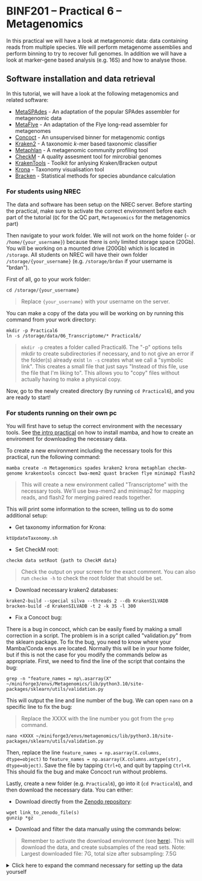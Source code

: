 # BINF201 – Practical 6 – Metagenomics

In this practical we will have a look at metagenomic data: data containing reads from multiple species.
We will perform metagenome assemblies and perform binning to try to recover full genomes.
In addition we will have a look at marker-gene based analysis (e.g. 16S) and how to analyse those.

## Software installation and data retrieval

In this tutorial, we will have a look at the following metagenomics and related software:

- [MetaSPAdes](https://github.com/ablab/spades) - An adaptation of the popular SPAdes assembler for metagenomic data
- [MetaFlye](https://github.com/mikolmogorov/Flye) - An adaptation of the Flye long-read assembler for metagenomes
- [Concoct](https://github.com/BinPro/CONCOCT) - An unsupervised binner for metagenomic contigs
- [Kraken2](https://github.com/DerrickWood/kraken2) - A taxonomic _k_-mer based taxonomic classifier
- [Metaphlan](https://huttenhower.sph.harvard.edu/metaphlan/) - A metagenomic community profiling tool
- [CheckM](https://github.com/Ecogenomics/CheckM) - A quality assesment tool for mircrobial genomes
- [KrakenTools](https://github.com/jenniferlu717/KrakenTools) - Toolkit for anlysing Kraken/Bracken output
- [Krona](https://github.com/marbl/Krona/releases) - Taxonomy visualisation tool
- [Bracken](https://github.com/jenniferlu717/Bracken) - Statistical methods for species abundance calculation

### For students using NREC

The data and software has been setup on the NREC server. 
Before starting the practical, make sure to activate the correct environment before each part of the tutorial 
(`QC` for the QC part, `Metagenomics` for the metagenomics part)

Then navigate to your work folder.
We will not work on the home folder (`~` or `/home/{your_username}`) because there is only limited storage space (20Gb).
You will be working on a mounted drive (200Gb) which is located in `/storage`.
All students on NREC will have their own folder `/storage/{your_username}` (e.g. `/storage/brdan` if your username is "brdan").

First of all, go to your work folder:

```
cd /storage/{your_username}
```
> Replace `{your_username}` with your username on the server.

You can make a copy of the data you will be working on by running this command from your work directory:

```
mkdir -p Practical6
ln -s /storage/data/06_Transcriptome/* Practical6/
```
> `mkdir -p` creates a folder called Practical6. The "-p" options tells mkdir to create subdirectories if necessary, and to not give an error if the folder(s) already exist
> `ln -s` creates what we call a "symbolic link". This creates a small file that just says "Instead of this file, use the file that I'm liking to". 
> This allows you to "copy" files without actually having to make a physical copy.

Now, go to the newly created directory (by running `cd Practical6`), and you are ready to start!

### For students running on their own pc

You will first have to setup the correct environment with the necessary tools. 
See [the intro practical](00_IntroSetup.md) on how to install mamba, and how to create an enviroment for downloading the necessary data.

To create a new environment including the necessary tools for this practical, run the following command:

```
mamba create -n Metagenomics spades kraken2 krona metaphlan checkm-genome krakentools concoct bwa-mem2 quast bracken flye minimap2 flash2
```
> This will create a new environment called "Transcriptome" with the necessary tools.
> We'll use bwa-mem2 and minimap2 for mapping reads, and flash2 for merging paired reads together.

This will print some information to the screen, telling us to do some additional setup:

- Get taxonomy information for Krona:

```
ktUpdateTaxonomy.sh
```

- Set CheckM root:

```
checkm data setRoot {path to CheckM data}
```
> Check the output on your screen for the exact comment.
> You can also run `checkm -h` to check the root folder that should be set.

- Download necessary kraken2 databases:

```
kraken2-build --special silva --threads 2 --db KrakenSILVADB
bracken-build -d KrakenSILVADB -t 2 -k 35 -l 300
```

- Fix a Concoct bug:

There is a bug in concoct, which can be easily fixed by making a small correction in a script.
The problem is in a script called "validation.py" from the sklearn package.
To fix the bug, you need to know where your Mamba/Conda envs are located.
Normally this will be in your home folder, but if this is not the case for you modify the commands below as appropriate.
First, we need to find the line of the script that contains the bug:

```
grep -n "feature_names = np\.asarray(X" ~/miniforge3/envs/Metagenomics/lib/python3.10/site-packages/sklearn/utils/validation.py
```

This will output the line and line number of the bug.
We can open `nano` on a specific line to fix the bug:
>Replace the XXXX with the line number you got from the `grep` command.

```
nano +XXXX ~/miniforge3/envs/metagenomics/lib/python3.10/site-packages/sklearn/utils/validation.py
```

Then, replace the line `feature_names = np.asarray(X.columns, dtype=object)`
to `feature_names = np.asarray(X.columns.astype(str), dtype=object)`.
Save the file by tapping `Ctrl+O`, and quit by tapping `Ctrl+X`.
This should fix the bug and make Concoct run without problems.

Lastly, create a new folder (e.g. `Practical6`), go into it (`cd Practical6`), and then download the necessary data.
You can either:

- Download directly from the [Zenodo repository]():

```
wget link_to_zenodo_file(s)
gunzip *gz
```

- Download and filter the data manually using the commands below:

> Remember to activate the download environment (see [here](00_IntroSetup.md)).
> This will download the data, and create subsamples of the read sets.
> Note: Largest downloaded file: 7G, total size after subsampling: 7.5G

<details>
<summary>Click here to expand the command necessary for setting up the data yourself</summary>
```
prefetch SRR27874410
fasterq-dump -p --outdir ./ --split-files SRR27874410/SRR27874410.sra
seqtk sample -s666 SRR27874410_1.fastq 2500000 > Plant_F.fastq
seqtk sample -s666 SRR27874410_2.fastq 2500000 > Plant_R.fastq
rm -r SRR27874410*

prefetch SRR23255609
fasterq-dump -p --outdir ./ --split-files SRR23255609/SRR23255609.sra
seqtk sample -s666 SRR23255609_1.fastq 2500000 > Stool_F.fastq
seqtk sample -s666 SRR23255609_2.fastq 2500000 > Stool_R.fastq
rm -r SRR23255609*

prefetch SRR25440994
fasterq-dump -p --outdir ./ --split-files SRR25440994/SRR25440994.sra
mv SRR25440994_1.fastq Soil_1F.fastq
mv SRR25440994_2.fastq Soil_1R.fastq
rm -r SRR25440994*

prefetch SRR25440995
fasterq-dump -p --outdir ./ --split-files SRR25440995/SRR25440995.sra
mv SRR25440995_1.fastq Soil_2F.fastq
mv SRR25440995_2.fastq Soil_2R.fastq
rm -r SRR25440995*

prefetch SRR25440996
fasterq-dump -p --outdir ./ --split-files SRR25440996/SRR25440996.sra
mv SRR25440996_1.fastq Soil_3F.fastq
mv SRR25440996_2.fastq Soil_3R.fastq
rm -r SRR25440996*

prefetch ERR12117715	
fasterq-dump -p --outdir ./ --split-files ERR12117715/ERR12117715.sra
seqtk sample -s666 ERR12117715.fastq 75000 > Sea_HiFi.fastq
rm -r ERR12117715*
```
</details>

## The Data

The data we will use in this tutorial are different kinds of metagenomes:

- A plant metagenome (short paired-end reads)
- A stool (faeces) metagenome (short paired-end reads)
- An ocean metagenome (long PacBio HiFi reads)
- Three soil metagenomes (16S amplicon sequencing, paired Illumina reads)

Most samples have been downsampled to speed up their analysis.
For an overview of the data used in this practical, please see the [information sheet on Zenodo]().

## Shotgun metagenomics

In this first part, we will have a look at the shotgun metagenomics data. 
This data is generated by sequencing all DNA from a sample. 
We have two short-read samples (Plant & Stool), and one long-read one (Sea).

### Quality control

As usual, we'll start by performing quality control of our sequences.
Since our read sets are a bit larger in size, FastQC would take a while to run on NREC.
We have thus provided the FastQC reports with the data on NREC.
Have a look at the QC reports.

<details>
<summary>Do we need any trimming?</summary>

_Some trimming could be good. Adapter levels are generally low, but in some read sets the quality drops off near the end._
</details>

<details>
<summary>Look at the %GC content plots. Why do we observe some of these weird patterns?</summary>

_Because we are dealing with metagenome samples: the samples contain DNA from multiple organsims, which often have different %QC, leading to the erratic %GC plots._
</details>

We will do some basic trimming using cutadapt to get rid of low-quality bases and adapters in the short reads:
> We will override our read files with the trimmed versions. 
> If for some reason you need the original reads again, rerun the link command at the beginning of the tutorial.

```
cutadapt -q 30,30 -m 30 -a AGATCGGAAGAGCACACGTCTGAACTCCAGTCA -A AGATCGGAAGAGCGTCGTGTAGGGAAAGAGTGT -o tempF.fq -p tempR.fq Plant_F.fastq Plant_R.fastq
mv tempF.fq Plant_F.fastq
mv tempR.fq Plant_R.fastq
cutadapt -q 30,30 -m 30 -a AGATCGGAAGAGCACACGTCTGAACTCCAGTCA -A AGATCGGAAGAGCGTCGTGTAGGGAAAGAGTGT -o tempF.fq -p tempR.fq Stool_F.fastq Stool_R.fastq
mv tempF.fq Stool_F.fastq
mv tempR.fq Stool_R.fastq
```

### Taxonomic profiling of reads

Now that we have QC’ed and filtered our reads we can try a first classification on read level.
We will first use [kraken2](https://ccb.jhu.edu/software/kraken2/) for this. 
Kraken extracts _k_-mers from our reads and compares them to a database to classify them. 
We will first concatenate the paired-end reads from each sample together:
> Here we will classify the trimmed reads. 
> It is however debated wether it is better to classify trimmed or raw reads. 
> Raw reads are more representative, but can lead to some errors due to low-quality bases.

```
cat Plant_F.fastq Plant_F.fastq > Plant_all.fastq
cat Stool_R.fastq Stool_R.fastq > Stool_all.fastq
```

Then we will run Kraken2, using a 16S database from [SILVA](https://www.arb-silva.de/):

```
kraken2 --db /storage/dbs/KrakenSILVADB/ --threads 2 --output Plant.kraken.out --report Plant.kraken.report Plant_all.fastq
kraken2 --db /storage/dbs/KrakenSILVADB/ --threads 2 --output Stool.kraken.out --report Stool.kraken.report Stool_all.fastq
kraken2 --db /storage/dbs/KrakenSILVADB/ --threads 2 --output Sea.kraken.out --report Sea.kraken.report Sea_HiFi.fastq
```

Take a look at the generated reports:

```
less *report
```
> This will open all 3 files ending in "report" using the `less` command. 
To switch between files, you can press `:n` for next file, or `:p` for previous file.

In the first column, we can see the proportion of reads that is classified as a certain taxonomy (the last column). 
However, this overview is quite long and complex and difficult to interpret as a human.
We will use krakentools and kronatools to make a visual overview of the taxonomic distribution in our samples:

```
kreport2krona.py -r Plant.kraken.report -o Plant.krona
ktImportText Plant.krona -o Plant.krona.html
kreport2krona.py -r Stool.kraken.report -o Stool.krona
ktImportText Stool.krona -o Stool.krona.html
kreport2krona.py -r Sea.kraken.report -o Sea.krona
ktImportText Sea.krona -o Sea.krona.html
```
> `kreport2krona.py` will convert the kraken output to an output that Kronatools can read.
> `ktImportText` will transform the modified output to a krona plot.

Now download and look at the generated `.html` files. 
You will probably see that most of the plot is unclassified reads.
This is because we are only classifying the reads using a 16S database. 
16S is only one of the many genes in bacteria so if we sequence all the DNA from a sample, only few reads will be part of the 16S.

Try double clicking on the "Bacteria" section, in the bottom right corner.
This will only show the reads classified as bacterial, and give the taxonmic distribution inside that part.

<details>
<summary>What is the most abundant group in each sample?</summary>

- _Plant: Actinobacteriota-Streptomyces_
- _Stool: Actinobacteriota-Bifidobacterium_
- _Sea: Proteobacteria-Klebsiella_

</details>

Look a bit at the different reports. 
You can "zoom in" on certain slices by double clicking, and return to levels above using the circles in the top right.

In a real example, you would not perform this analysis on a database of 16S sequences but on a database containing full genomes.
Kraken2 has such a database, but it takes up >100Gb of space which is too much for this tutorial.
However, in your data folder we have provided you with the results of the Kraken2 output this larger database containing full genome sequences. 
Download and take a look at the `Plant.full.krona.html`, `Stool.full.krona.html`, and `Sea.full.krona.html` files.
> If you don't like downloading the files from NREC to your personal computer, you can download the relevant files directly from [Zenodo]().

<details>
<summary>What is the most common species in each sample?</summary>

- _Plant: Streptomyces rutgersensis_
- _Stool: Bifidobacterium longum_
- _Sea: Difficult to say, but probably a Candidatus Pelagibacter species_ 
</details>

<details>
<summary>Are there a lot of eukaryotic reads in the sample? If so, from which species?</summary>

- _Plant: almost none, the few that are there are from a Poaceae species_
- _Stool: almost none, the few that are there are from different plant species_
- _Sea: a significant part: 11%. Mostly different plant species as well_
</details>

<details>
<summary>How diverse are the samples? Which sample looks to be the most diverse?</summary>

_The plant sample is not diverse at all, the stool sample has some more species, but the sea sample is very diverse._
</details>

Kraken can give a good overview of the diversity, and since it’s read based also of the abundance of each species in the sample.
> This however assumes that every copy of a genome in the metagenome sample has the same probability of being sequenced, which is not always the case!

Another neat tool for taxonomic profiling and quantification, is [Metaphlan](https://huttenhower.sph.harvard.edu/metaphlan).
Metaphlan will map the reads to a database of marker genes (genes typical for certain clades/species).
Since the Metaphlan database is quite large (>20Gb), and the software can be quite slow, we have provided the output in the data for this tutorial.

> If you want to run these yourself, you can use following commands:
>```
>metaphlan Plant_all.fastq --nproc 2 --input_type fastq --unclassified_estimation --index /storage/dbs/Metaphlan -o Plant_metaphlan
>metaphlan Stool_all.fastq --nproc 2 --input_type fastq --unclassified_estimation --index /storage/dbs/Metaphlan -o Stool_metaphlan
>metaphlan Sea_HiFi.fastq --nproc 2 --input_type fastq --unclassified_estimation --index /storage/dbs/Metaphlan -o Sea_metaphlan
>```

Take a look at the provided files: `Plant.metaphlan.txt`, `Stool.metaphlan.txt`, and `Sea.metaphlan.txt` (e.g. using `cat` or `less`).
As you can see, these files are not straightforward to interpret. 
We can get a rough estimation of the number of identified species using `grep`:

```
grep "s__" Plant.metaphlan.txt | grep -v "t__" | wc -l
grep "s__" Stool.metaphlan.txt | grep -v "t__" | wc -l
grep "s__" Sea.metaphlan.txt | grep -v "t__" | wc -l
```
> Here we select all lines wich have "s__" in them (= identified at species level), and then filter everything out that is classified at the strain level ("t__").

<details>
<summary>How many different species are identified in each sample?</summary>

_None in the sea sample, 1 in the plant sample, 36 in the stool sample._
> The 0 in the sea sample is likely because Metaphlan can't really handle long reads very well.
</details>

<details>
<summary>Are these results in line with the Kraken results?</summary>

_More or less. We found only one main species in the plant sample and a bit more specis in the stool sample._
_We can't comment on the sea sample, since the metaphlan analysis seems to have failed._
</details>

Metaphlan can also do some extra analysis on metagenomic samples.
See the [Metaphlan](https://huttenhower.sph.harvard.edu/metaphlan) page for a full overview of all functionalities.

###  Metagenome assembly

We made a taxonomic profile of the reads, and have a good idea of what is in there. 
However, for a more functional analysis it would be good to also have the genomes of some of these species. 
To get to these, we will first do a metagenome assembly using metaSPAdes for the short reads, and MetaFlye for the long reads.
In metagenome assembly we're just creating contigs from the reads. 
This works similar to a normal genome assemblies, but takes into account that multiple species are present (and thus multilpe DBGgraphs will be formed).
Metagenome assembly is a bit more resource intensive on short reads. 
Using the quick and efficient [MegaHit](https://github.com/voutcn/megahit) assembler, the assemblies would still take 15m each on 2 cores, and they would take 30m with spades (1h if error-correction is performed).
To save you some time, the metaSPAdes assemblies have been run beforehand, and the resulting assembly and assembly graph have been provided (`Plant_meta.fasta`, `Stool_meta.fasta`, `Plant_meta.gfa`, `Stool_meta.gfa`).
For your information, the commands used for running the assemblies can be found below:

>```
>metaspades.py -t 2 -1 Plant_F.fastq -2 Plant_R.fastq -o Plant_metaspades
>metaspades.py -t 2 -1 Stool_F.fastq -2 Stool_R.fastq -o Stool_metaspades
>```

The reason we provided the assembly graphs (`.gfa`) is because we want to take a look at them.
A good tool to visualise the structure of our assembly graphs is [Bandage](http://rrwick.github.io/Bandage/). 
Install the software, and then download the `assembly_graph.fastg` from both assemblies (you might have to rename to avoid overwriting them when downloading).
> Again, you can download the `.fastg` files directly from [Zenodo]() if you prefer. 
Start the Bandage software, and open the `.gfa` files of both assemblies. 
Once opened, click on the “draw graph” button to draw the bandage graph.
You can draw a frame over a collection of lines (contigs), and see their total length on the right side of the screen.

<details>
<summary>How many large clusters do you see? What do they correspond to according to you?</summary>

- _Stool sample: There is one big connected cluster (total size +- 14 Mbp). This is likely one bacterial genome (or two closely related).Otheriwse we have smaller components (100kb and lower). These are likely contigs from different other species which are present in lower amounts in the sample._
- _Plant sample: There is also one big connected cluster (total size +- 9Mbp). Again, this is likely one bacterial genomes. The other components are similar, but there are less short pieces in this sample._
</details>

Now let's assemble the long reads, using the metagenomic mode of Flye:

```
flye -t 2 --meta --pacbio-hifi Sea_HiFi.fastq -o Sea_metaFlye
```

Download the assembly graph (`assembly_graph.gfa` in the `Sea_metaFlye` folder) and have a look at it.

<details>
<summary>How is the assembly graph similar/different from the short-read assemblies?</summary>

_We have a lot fewer components, and all components are one contig and non-connected. There is no large clusters, and the contigs are quite small._
</details>

### Metagenome binning

We now have our metagenome: a collection of contigs. 
However, we have no idea which contigs belongs to which species/genome.
So, we need to try to separate contigs from different genomes into so-called genome bins.
Here we will use Concoct for binning, but other good binning tools are [Autometa](https://autometa.readthedocs.io/en/latest/index.html) or [MetaBat](https://bitbucket.org/berkeleylab/metabat).
We will first create a new directory for binning and put our metagenome assemblies there.

```
mkdir binning
ln -s ${PWD}/Plant_meta.fasta binning/Plant_meta.fasta
ln -s ${PWD}/Stool_meta.fasta binning/Stool_meta.fasta
ln -s ${PWD}/Sea_metaFlye/assembly.fasta binning/Sea_meta.fasta 
cd binning
```

One type of information that can help separate genomes into bins is genomic coverage coverage.
We expect different genomes to have different coverages, in other words we expected contigs coming from the same genome to have simlar coverage.
To get coverage information, we’ll have to map the reads to the metagenome. 
We’ll be using Bwa-mem2 for mapping the short reads, and Minimap2 for mapping the long reads:

```
bwa-mem2 index -p PMindex Plant_meta.fasta
bwa-mem2 index -p SMindex Stool_meta.fasta
mkdir mapping
bwa-mem2 map -t 2 PMindex ../Plant_F.fastq ../Plant_R.fastq | samtools view -bS | samtools sort > mapping/Plant.bam
bwa-mem2 map -t 2 SMindex ../Stool_F.fastq ../Stool_R.fastq | samtools view -bS | samtools sort > mapping/Stool.bam
minimap2 -t 2 -ax map-hifi Sea_meta.fasta ../Sea_HiFi.fastq | samtools view -bS | samtools sort > mapping/Sea.bam
samtools index mapping/Plant.bam
samtools index mapping/Stool.bam
samtools index mapping/Sea.bam
```

To increase binning performance, Concoct wants us to cut up our contigs in equally-sized pieces. We’ll do this by running:

```
cut_up_fasta.py Plant_meta.fasta -c 10000 -o 0 --merge_last -b Plant_10k.bed > Plant_10k.fa
cut_up_fasta.py Stool_meta.fasta -c 10000 -o 0 --merge_last -b Stool_10k.bed > Stool_10k.fa
cut_up_fasta.py Sea_meta.fasta -c 10000 -o 0 --merge_last -b Sea_10k.bed > Sea_10k.fa
```
> We will tell Concoct to cut up the contigs in pieces of 10000 bp (`-c 10000`), without allowing overlap between pieces (`-o 0`), and we will concatenate the remaining part (< 10000bp) to the final contig (`--merge_last`)

Then Concoct can create a coverage table from the mapping and the created `.bed` files from the cutting process:

```
concoct_coverage_table.py Plant_10k.bed mapping/Plant.bam > Plant_cov.tsv
concoct_coverage_table.py Stool_10k.bed mapping/Stool.bam > Stool_cov.tsv
concoct_coverage_table.py Sea_10k.bed mapping/Sea.bam > Sea_cov.tsv
```

Then we can run concoct itself to identify the different bins:

```
concoct --threads 2 --composition_file Plant_10k.fa --coverage_file Plant_cov.tsv -b Plant_binning
concoct --threads 2 --composition_file Stool_10k.fa --coverage_file Stool_cov.tsv -b Stool_binning
concoct --threads 2 --composition_file Sea_10k.fa --coverage_file Sea_cov.tsv -b Sea_binning
```
>This might print a lot of warnings for the first command, but you can ignore them.

However, we only clustered the cut-up pieces of our assembly. We need to get back to the original contigs:

```
merge_cutup_clustering.py Plant_binning_clustering_gt1000.csv > Plant_binning_clustering_merged.csv
merge_cutup_clustering.py Stool_binning_clustering_gt1000.csv > Stool_binning_clustering_merged.csv
merge_cutup_clustering.py Sea_binning_clustering_gt1000.csv > Sea_binning_clustering_merged.csv
```

Then finally, we can extract the clustered bins as fasta files:

```
mkdir Plant_bins Stool_bins Sea_bins
extract_fasta_bins.py Plant_meta.fasta Plant_binning_clustering_merged.csv --output_path Plant_bins
extract_fasta_bins.py Stool_meta.fasta Stool_binning_clustering_merged.csv --output_path Stool_bins
extract_fasta_bins.py Sea_meta.fasta Sea_binning_clustering_merged.csv --output_path Sea_bins
```

### Binning QC

We now have genomic bins for each sample. 
A genomic bin is a set of contigs that is assumed to come from the same genome/species. 
We can thus treat it as a genome and use genome QC tools to assess their quality.
We can quickly have an overview of the genome statistics using Quast:

```
cd Plant_bins && quast.py *fa
cd ../Stool_bins && quast.py *fa
cd ../Sea_bins && quast.py *fa
```

Find and download the quast reports, and have a look at them.
> You can use the `pwd` command to check in what directory you currently are

<details>
<summary>Given that most bacterial genomes are between 2 and 10 Mbp, how many full genomes do you think we recovered from every sample?</summary>

- _Plant: 1 large genome (+- 7Mbp)_
- _Stool: 1 large genome (+- 12.2 Mbp), possible some smaller or uncomplete genomes (3-5 genomes between 2Mbp and 4Mbp)
- _Sea: Only 1 genome >2Mbp, so possibly no complete genomes_
</details>

<details>
<summary>Is this more or less then expected based on the taxonomic analysis (kraken/metaphlan)?</summary>

_For plant and stool yes: Plant had 1 dominant species, Stool a couple._
_There was a lot of diversity in the sea sample, but it looks like we did not get any good genomes (based on just their size)._
</details>

<details>
<summary>Why do you think we could not recover the genomes of all?</summary>

_Mainly because we are lacking coverage (especially since we only worked on a subset of reads), so we have not enough information to recover all genomes._
_Species which are present in low abundance are difficult to recover from metagenomic samples._
</details>

Lastly, we will be using [CheckM](https://github.com/Ecogenomics/CheckM/wiki) to check how good the bins are that we reconstructed. 
This software will try to identify marker genes in our bins, and use that to estimate the completeness, purity (~ 1-contamination), and tries to classify our bin.
Running CheckM takes a wile, and requires some memory (40G, or 14G when running in a less accurate low-memory mode (`--reduced_tree`)).
We have provided the relevant output below, so you don't have to run the relevant commands.

```
checkm lineage_wf Plant_bins/ Plant_checkm -x .fa -t 2
---------------------------------------------------------------------------------------------------------------------------------------------------------------------
  Bin Id           Marker lineage           # genomes   # markers   # marker sets   0     1    2   3   4   5+   Completeness   Contamination   Strain heterogeneity
---------------------------------------------------------------------------------------------------------------------------------------------------------------------
  1        f__Streptomycetaceae (UID2048)       60         460           233        2    452   6   0   0   0       99.46            0.93               0.00
  9                 root (UID1)                5656         56            24        56    0    0   0   0   0        0.00            0.00               0.00
  8                 root (UID1)                5656         56            24        56    0    0   0   0   0        0.00            0.00               0.00
  7                 root (UID1)                5656         56            24        56    0    0   0   0   0        0.00            0.00               0.00
  6                 root (UID1)                5656         56            24        56    0    0   0   0   0        0.00            0.00               0.00
  5                 root (UID1)                5656         56            24        56    0    0   0   0   0        0.00            0.00               0.00
  4                 root (UID1)                5656         56            24        56    0    0   0   0   0        0.00            0.00               0.00
  3                 root (UID1)                5656         56            24        56    0    0   0   0   0        0.00            0.00               0.00
  2                 root (UID1)                5656         56            24        56    0    0   0   0   0        0.00            0.00               0.00
  12                root (UID1)                5656         56            24        56    0    0   0   0   0        0.00            0.00               0.00
  11                root (UID1)                5656         56            24        56    0    0   0   0   0        0.00            0.00               0.00
  10                root (UID1)                5656         56            24        56    0    0   0   0   0        0.00            0.00               0.00
---------------------------------------------------------------------------------------------------------------------------------------------------------------------

checkm lineage_wf Stool_bins/ Stool_checkm -x .fa -t 2
---------------------------------------------------------------------------------------------------------------------------------------------------------------------------
  Bin Id            Marker lineage           # genomes   # markers   # marker sets    0     1     2     3    4   5+   Completeness   Contamination   Strain heterogeneity
---------------------------------------------------------------------------------------------------------------------------------------------------------------------------
  1        f__Bifidobacteriaceae (UID1462)       65         476           217         1    474    1     0    0   0       99.54            0.12               0.00
  11          o__Bacteroidales (UID2657)        160         492           269         32    34   309   109   8   0       98.83           122.37             38.30
  3              k__Bacteria (UID203)           5449        104            58         19    46    28    11   0   0       79.69           24.87              67.21
  10          o__Clostridiales (UID1226)        155         278           158        106   147    23    2    0   0       61.89            7.14              20.69
  27         o__Selenomonadales (UID1024)        64         334           167        146   183    5     0    0   0       55.96            1.80              20.00
  22             k__Bacteria (UID203)           5449        104            58         67    37    0     0    0   0       55.52            0.00               0.00
  2           o__Clostridiales (UID1212)        172         261           147        103   135    23    0    0   0       53.36            5.55               4.35
  23          o__Clostridiales (UID1226)        155         278           158        169    83    24    2    0   0       37.13            9.24              10.00
  6        f__Enterobacteriaceae (UID5124)      134         1173          336        732   429    12    0    0   0       35.15            0.28              16.67
  4              k__Bacteria (UID203)           5449        103            57         90    13    0     0    0   0        5.58            0.00               0.00
  0              k__Bacteria (UID203)           5449        103            58         99    4     0     0    0   0        2.04            0.00               0.00
  9                  root (UID1)                5656         56            24         56    0     0     0    0   0        0.00            0.00               0.00
  8                  root (UID1)                5656         56            24         56    0     0     0    0   0        0.00            0.00               0.00
  7                  root (UID1)                5656         56            24         56    0     0     0    0   0        0.00            0.00               0.00
  5                  root (UID1)                5656         56            24         56    0     0     0    0   0        0.00            0.00               0.00
  28                 root (UID1)                5656         56            24         56    0     0     0    0   0        0.00            0.00               0.00
  26                 root (UID1)                5656         56            24         56    0     0     0    0   0        0.00            0.00               0.00
  25                 root (UID1)                5656         56            24         56    0     0     0    0   0        0.00            0.00               0.00
  24                 root (UID1)                5656         56            24         56    0     0     0    0   0        0.00            0.00               0.00
  21                 root (UID1)                5656         56            24         56    0     0     0    0   0        0.00            0.00               0.00
  20                 root (UID1)                5656         56            24         56    0     0     0    0   0        0.00            0.00               0.00
  19                 root (UID1)                5656         56            24         56    0     0     0    0   0        0.00            0.00               0.00
  18                 root (UID1)                5656         56            24         56    0     0     0    0   0        0.00            0.00               0.00
  17                 root (UID1)                5656         56            24         56    0     0     0    0   0        0.00            0.00               0.00
  16                 root (UID1)                5656         56            24         56    0     0     0    0   0        0.00            0.00               0.00
  15                 root (UID1)                5656         56            24         56    0     0     0    0   0        0.00            0.00               0.00
  14                 root (UID1)                5656         56            24         56    0     0     0    0   0        0.00            0.00               0.00
  13                 root (UID1)                5656         56            24         56    0     0     0    0   0        0.00            0.00               0.00
  12                 root (UID1)                5656         56            24         56    0     0     0    0   0        0.00            0.00               0.00
---------------------------------------------------------------------------------------------------------------------------------------------------------------------------

checkm lineage_wf Sea_bins/ Sea_checkm -x .fa -t 2
--------------------------------------------------------------------------------------------------------------------------------------------------------------------------
  Bin Id            Marker lineage            # genomes   # markers   # marker sets    0     1    2    3   4    5+   Completeness   Contamination   Strain heterogeneity
--------------------------------------------------------------------------------------------------------------------------------------------------------------------------
  7              k__Bacteria (UID203)            5449        104            58         23    53   13   5   10   0       63.79           18.65              22.73
  5              k__Bacteria (UID203)            5449        104            58         32    55   16   0   1    0       57.29           15.37              63.64
  15        o__Rhodospirillales (UID3754)         63         336           201        166   143   25   2   0    0       50.60            7.91               3.77
  11             k__Bacteria (UID203)            5449        104            58         67    28   9    0   0    0       34.48            2.82               0.00
  13             k__Bacteria (UID203)            5449        104            58         85    19   0    0   0    0       27.59            0.00               0.00
  6              k__Bacteria (UID203)            5449        104            58         87    17   0    0   0    0       22.02            0.00               0.00
  1        c__Gammaproteobacteria (UID4443)      356         451           270        364    85   2    0   0    0       10.15            0.08               0.00
  8                  root (UID1)                 5656         56            24         55    1    0    0   0    0        4.17            0.00               0.00
  2                  root (UID1)                 5656         56            24         55    1    0    0   0    0        4.17            0.00               0.00
  14             k__Bacteria (UID203)            5449        102            56         97    5    0    0   0    0        3.90            0.00               0.00
  4              k__Bacteria (UID203)            5449        102            56        100    2    0    0   0    0        1.79            0.00               0.00
  9                  root (UID1)                 5656         56            24         56    0    0    0   0    0        0.00            0.00               0.00
  3                  root (UID1)                 5656         56            24         56    0    0    0   0    0        0.00            0.00               0.00
  12                 root (UID1)                 5656         56            24         56    0    0    0   0    0        0.00            0.00               0.00
  10                 root (UID1)                 5656         56            24         56    0    0    0   0    0        0.00            0.00               0.00
  0                  root (UID1)                 5656         56            24         56    0    0    0   0    0        0.00            0.00               0.00
--------------------------------------------------------------------------------------------------------------------------------------------------------------------------
```
> We tell CheckM to analyze files ending in `.fa` (`-x .fa`), using two threads (`-t 2`). 

<details>
<summary>How many good quality genomes are recovered from the data based on the CheckM output?</summary>

- _Plant: 1 high-quality genome part of the Streptomycetaceae family. The other bins show no markers._
- _Stool: Many genomes are discovered. 1 high-quality (Bifidobacteriaceae), 1 near-complete but possibly contaminated (or 2 close strains; Bacteroidales), some half-complete genomes (50-80% completeness), and the rest is likely nothing._
- _Sea: There are some genomes detected, but none are fully complete. Most of them are also difficult to classify (classified only as Bacteria)._
</details>

<details>
<summary>Do you think we could have recovered more genomes if we would have used the full dataset instead ofa subsample of reads?</summary>

_Using the full data, we might be able to discover more high-quality bins in some samples:_

- _In the plant sample, it looks like there is only one species really present, and we managed to recover its genome._
- _In the stool sample, there are more genomes present, and having the full dataset could have helped us recover more complete genomes._
- _In the sea sample, we didn't manage to recover a high-quality genome, but could detect some uncomplete genomes. Using all data could help complete some of them._
</details>

As a last note: binning analysis on long reads is not always recommended. 
Most binning tools use coverage as an important factor to cluster contigs together.
Since long reads tend to have fewer reads, and thus lower coverages, it is not always easy/possible to cluster contigs together using coverage.
If enough coverage is available, a meteagenome assembly alone could also be sufficient to recover the full genomes of separate species instead of going through a binning step.
> If you are interested in long-read metagenome assembly, you can find a nice review [here](https://translational-medicine.biomedcentral.com/articles/10.1186/s12967-024-04917-1).

##  Amplicon sequencing data

In the previous part we have used whole metagenome sequencing data to recover genomes of some of the members of the bacterial communities.
We have not looked at the exact community structure and diversity. 
In this part we will look at amplicion sequencing data (only the 16S gene is sequenced, instead of all the DNA in the sample), and how we can use it to compare microbial communities.
The analysis presented here for comparing the communities can also be used on shotgun sequencing data. 
However, this would require using the larger Kraken2 database to be able to classify most of the reads.

We will analyze three sets of 16S amplicon sequencing data from soil metagenomes.
You can find them in the same data folder as the other data we used, and are named Soil_1, Soil_2, and Soil_3.

First, run have a look at the FastQC reports that we provided for the read sets.
> If you are not on NREC you have to run the fastqc commands yourself.
> Remember to go back to the main Pract6 folder.

<details>
<summary>Why do we observe such a high level of duplication in the data?</summary>

_Because we are dealing with amplicon data: we sequenced an amplification of markers genes. We thus only have copies of the same gene in different bacteria._
_Since we amplified (= copied) these genes multiple times, they will have a lot of reads with exactly the same sequence._
</details>

There are a tiny bit of adapters present, and the quality drops quite low near the end of the reads.
We'll do a quick cutadapt filtering to remove most of these problems:

```
cutadapt -q 30,30 -m 30 -a AGATCGGAAGAGCACACGTCTGAACTCCAGTCA -A AGATCGGAAGAGCGTCGTGTAGGGAAAGAGTGT -o tempF.fq -p tempR.fq Soil_1F.fastq Soil_1R.fastq
mv tempF.fq Soil_1F.fastq
mv tempR.fq Soil_1R.fastq

cutadapt -q 30,30 -m 30 -a AGATCGGAAGAGCACACGTCTGAACTCCAGTCA -A AGATCGGAAGAGCGTCGTGTAGGGAAAGAGTGT -o tempF.fq -p tempR.fq Soil_2F.fastq Soil_2R.fastq
mv tempF.fq Soil_2F.fastq
mv tempR.fq Soil_2R.fastq

cutadapt -q 30,30 -m 30 -a AGATCGGAAGAGCACACGTCTGAACTCCAGTCA -A AGATCGGAAGAGCGTCGTGTAGGGAAAGAGTGT -o tempF.fq -p tempR.fq Soil_3F.fastq Soil_3R.fastq
mv tempF.fq Soil_3F.fastq
mv tempR.fq Soil_3R.fastq
```

Since we sequenced PCR-fragments (amplicons), in many cases the insert size (size of the amplicon) will be shorter than 2x read length.
This means there will often be overlap between the read pairs. We will use [FLASH](https://github.com/dstreett/FLASH2) to merge the reads of the same pair together.
Remember to reactivate the Metagenmics environment first!
> It is debated wether it is best to merge reads first or do read trimming first. 
> Here we pick trimming first since the quality dropped quite low near the end of the reads.
> Doing merging first might be better if you have low amount of reads and want to keep as many as possible.

```
flash2 Soil_1F.fastq Soil_1R.fastq -M 250
mv out.extendedFrags.fastq Soil_1M.fastq
mv out.notCombined_1.fastq Soil_1F.fastq
mv out.notCombined_2.fastq Soil_1R.fastq

flash2 Soil_2F.fastq Soil_2R.fastq -M 250
mv out.extendedFrags.fastq Soil_2M.fastq
mv out.notCombined_1.fastq Soil_2F.fastq
mv out.notCombined_2.fastq Soil_2R.fastq

flash2 Soil_3F.fastq Soil_3R.fastq -M 250
mv out.extendedFrags.fastq Soil_3M.fastq
mv out.notCombined_1.fastq Soil_3F.fastq
mv out.notCombined_2.fastq Soil_3R.fastq
```
> The `-M` parameter increases the maximal allowed overlap, since we're dealing with relatively long reads (250bp)

Merging reads can also be used to improve genome assembly, as longer reads will make assembly easier.
As an additional bonus, it will lower the number of total reads, leading to shorter running times.

Let's analyse our soil samples with Kraken2 first.
We have to again put all reads in one file:

```
cat Soil_1*.fastq > Soil_1A.fastq
cat Soil_2*.fastq > Soil_2A.fastq
cat Soil_3*.fastq > Soil_3A.fastq
```

Since we are dealing with 16S data, using the SILVA database should give better results then when we were working with shotgun data.

```
kraken2 --db /storage/dbs/KrakenSILVADB/ --threads 2 --output Soil_1.kraken.out --report Soil_1.kraken.report Soil_1A.fastq
kraken2 --db /storage/dbs/KrakenSILVADB/ --threads 2 --output Soil_2.kraken.out --report Soil_2.kraken.report Soil_2A.fastq
kraken2 --db /storage/dbs/KrakenSILVADB/ --threads 2 --output Soil_3.kraken.out --report Soil_3.kraken.report Soil_3A.fastq
```

We will again visualise the results in a krona plot:
> An alternative way to visualise the kraken reports, is on the webserver [Pavian](https://fbreitwieser.shinyapps.io/pavian/).

```
kreport2krona.py -r Soil_1.kraken.report -o Soil_1.krona && ktImportText Soil_1.krona -o Soil_1.krona.html
kreport2krona.py -r Soil_2.kraken.report -o Soil_2.krona && ktImportText Soil_2.krona -o Soil_2.krona.html
kreport2krona.py -r Soil_3.kraken.report -o Soil_3.krona && ktImportText Soil_3.krona -o Soil_3.krona.html
```

Now open the krona plots and have a look at the results.

<details>
<summary>Are the samples diverse, or are there only few dominating species?</summary>

_All 3 samples look very divers, with not really a single species dominating the community._
</details>

<details>
<summary>Do the 3 samples have similar species distributions on first glance?</summary>

_Soil1 and Soil2 have very similar distributions, Soil3 has the same large groups, but the proportions are a bit different._
</details>

Now we’ll use a tool called [Bracken](https://ccb.jhu.edu/software/bracken/) to calculate species abundance for all three samples based on the Kraken results.
Bracken re-estimates the read counts from kraken, to make the counts more robust and comparable between samples. 
Since the SILVA database only classifies on genus level, we will do the analysis on genes level. 
Furthermore, we will limit ourselves to species with at least 10 reads assigned to them:

```
bracken -d /storage/dbs/KrakenSILVADB/ -i Soil_1.kraken.report -o Soil_1.bracken -w Soil_1.bracken.kreport -r 300 -l "G" -t 10
bracken -d /storage/dbs/KrakenSILVADB/ -i Soil_2.kraken.report -o Soil_2.bracken -w Soil_2.bracken.kreport -r 300 -l "G" -t 10
bracken -d /storage/dbs/KrakenSILVADB/ -i Soil_3.kraken.report -o Soil_3.bracken -w Soil_3.bracken.kreport -r 300 -l "G" -t 10
```
> We specify the average read length (`-l 300`), and specify we want to classify on Genus level (`-l "G"`). 
> We use a read length of 300 since most of our merged reads are that length (= size of the amplicon).
> `-t 10` filters out results with fewer than 10 mapped reads.
> The `-o` and `-w` options determine the output files (bracken, and kraken-like output).

Have a look at the Bracken files (using `less`, `head`, or `cat`).
You will see for every discovered genus the assigned reads, added reads (from higher/lower-level taxonomies), and the new amounts of reads.

Let's try finding the most abundant genera:

```
sort -nrk6 Soil_1.bracken | head -n10
sort -nrk6 Soil_2.bracken | head -n10
sort -nrk6 Soil_3.bracken | head -n10
```
> We sort numerically (`-n`), in reverse order (`-r`), and use field 6 (corrected reads) (`k6`) to sort.
> Then, we take the first 10 lines using the `head`.

<details>
<summary>What is the 3 most abundant genera in each sample (excluding uncultured species)?</summary>

- _Soil1: Acidothermus, Conexibacter, Burkholderia-Caballeronia-Paraburkholderia_
- _Soil2: Acidothermus, Candidatus Solibacter, Conexibacter_
- _Soil3: Nocardioides, Gaiella, Streptomyces_
</details>

Using the Bracken estimations, we can try to estimate the alpha diversity of our samples using the [KrakenTools](https://github.com/jenniferlu717/KrakenTools) package. 
Many diversity measurements are implemented in the software, but here we will only be using the Shannon alpha diversity:

```
alpha_diversity.py -f Soil_1.bracken -a Sh
alpha_diversity.py -f Soil_2.bracken -a Sh
alpha_diversity.py -f Soil_3.bracken -a Sh
```
> `-a Sh` specifies that we want to use the Shanon Index

<details>
<summary>Which of the samples has the highest alpha diversity?</summary>

_Soil3 (4.769)_
</details>

We can also calculate the beta-diversity between the three samples. 
The `beta_diversity.py` script from KronaTools calculates the Bray-Curtis dissimilarity matrix, 
where a score of 0 means samples have exactly the same species distribution, and a score of 1 means we have totally different samples.
This means that the score is more of "dissimilarity" measure, as a higher score means less similar samples.

```
beta_diversity.py -i *bracken --type bracken
```

<details>
<summary>Do the observed differences in diversity between samples are what you expected based on the Krona plots?</summary>

_Yes, Soil1 and Soil2 have a low dissimilarity (0.382), while Soil3 is more dissimilar to the other 2 (0.426-0.562)._
</details>

<details>
<summary>Why do we have X's in some places of the table?</summary>

_Because the table is symmetrical: the dissimilarity between 1 & 3 is the same as the dissimilarity between 3 & 1._
</details>

We can also use Metaphlan to analyse the samples.
Sadly, 16S sequences are not included in the Metaphlan marker database, so running metaphlan itself is of no use here. 
However, using KronaTools, we can convert our Kraken2 output to a metaphlan output. 
As not all libraries contain the same number of reads, we will use percentages instead of read counts (which is also used by metaphlan itself):

```
kreport2mpa.py -r Soil_1.bracken.kreport -o Soil_1.metaphlan.txt --percentages
kreport2mpa.py -r Soil_2.bracken.kreport -o Soil_2.metaphlan.txt --percentages
kreport2mpa.py -r Soil_3.bracken.kreport -o Soil_3.metaphlan.txt --percentages
```

Our kraken analysis only goes to genus level, so we’ll try counting the number of genera in the samples:

```
grep "g__" Soil_1.metaphlan.txt | wc -l
grep "g__" Soil_2.metaphlan.txt | wc -l
grep "g__" Soil_3.metaphlan.txt | wc -l
```

It looks like there are many genera identified, but many of them have only few reads assigned to them.
Let’s do some filtering. We will remove “uncultured” genera, and only keep genera with a proportion above 0.5%.
We'll do this using some build-in Linux functions:

```
grep "g__" Soil_1.metaphlan.txt | awk '{ if ($NF > 0.5) print}' | grep -v "uncultured" > Soil_1.metaphlan.reduced.txt
grep "g__" Soil_2.metaphlan.txt | awk '{ if ($NF > 0.5) print}' | grep -v "uncultured" > Soil_2.metaphlan.reduced.txt
grep "g__" Soil_3.metaphlan.txt | awk '{ if ($NF > 0.5) print}' | grep -v "uncultured" > Soil_3.metaphlan.reduced.txt
```
> In this command, we filter the lines that have identifications on genus level `grep "g__"`, 
> and then only retain lines where the last column has a value strictly higher than 0.5 (`awk '{ if ($NF > 0.5) print}'`. 
> Lastly, we use grep again to filter out lines which contain "uncultured" somewhere (`grep -v "uncultured"`)

Since we filtered out the "genus" lines only, we can simply count the number of discovered genera by counting the lines in the files:

```
wc -l Soil*reduced.txt
```

This reduced the number of genera significantly. 
We can merge the Metaphlan profiles, to create one big table:

```
combine_mpa.py -i *reduced.txt -o Soil_merged.tbl
```

<details>
<summary>The combine_mpa script tells us that it printed 56 classifications, but if we count the genera in all 3 samples, we have 94. Why is there a difference?</summary>

_Because there is overlap in genera between samples. There are thus 56 unique genera found, but some of them are present in multiple samples._
</details>

If you look at the merged table, the names of the genera are quite long, containing the whole taxonomy.
We’ll clean up the table a bit using `sed`, by removing everything before the last `|` character:

```
sed -i "s/^.*|//g" Soil_merged.tbl
```
> Here, we are using the substitute command of  `sed`: `sed s/pattern/replacement/g`
> The leading `s` tells `sed` to do a substitution, and the trailing `g` tells `sed` to do it "globally" (so don't stop after the first replacement).
> We tell `sed` to substitute the pattern `^.*|` and replace it with nothing (there is nothing between the last forward slashes: `//`) 
> The `^.*|` pattern roughly translates to "any number or any character (`.*`) after the start of the string (`^`) until you meet a `|`.  
> This will effectively remove everything before (and including) the last `|` character.

Lastly, we need to slightly change the header before we can visualize the result.
Open the merged table using nano (`nano Soil_merged.tbl`), and and change the header by removing the leading `#` in the first line, 
and change the sample headers to not contain whitespace (e.g. Sample #1 in Soil1).
Press `Ctrl-O` to save the file, and `Ctrl-X` to quit.
Now let's have a look at the table:

```
column -t Soil_merged.tbl
```
> The `column` command will nicely align your columns

Since the table is quite large it is not so straightforward to look for the most abundant species in each sample.
We can use the sort and head commands again to have the most abundant species per sample:

```
sort -nrk2 Soil_merged.tbl | column -t | head -n10
sort -nrk3 Soil_merged.tbl | column -t | head -n10
sort -nrk4 Soil_merged.tbl | column -t | head -n10
```

<details>
<summary>Compare the 3 most abundant genera from the metaphlan analysis here to the those of the Bracken output. Do they match?</summary>

- _Soil1: Acidothermus, Conexibacter, Candidatus solibacter_
- _Soil2: Candidatus solibacter, Acidothermus, Conexibacter_
- _Soil3: Nocardioides, Gaiella, Streptomyces_

_This does not match with the Bracken output._ 
_If we have a closer look at the Bracken output, we can see that there is a space in some species names (e.g. Candidatus Solibacter)._
_Since sort treats any whitespace (spaces and tabs) as column delimiters, it will wrongly count the columns when there is a space in the any column value._
_We can tell sort to only count tabs as column delimiters: `sort -nrk6 -t$'\t' Soil_1.bracken | head -n 10` should give the correct sorting.
</details>

Here we only created a metaphlan merged table. There is much more you can do with this table, but we won't go into it here.
See the [Metaphlan](https://huttenhower.sph.harvard.edu/metaphlan) page for a full overview of all functionalities.
Additionally, if you want to have an overview of metagenomic tools in general, you can find a good review [here](https://link.springer.com/article/10.1007/s13238-020-00724-8).

## Cleanup

Once you have performed all the analyses, it is time to do some cleanup. We will remove some files that we don't need anmyore, and will compress files to save space.

Compress the filtered reads:
```
gzip *fastq
```
> Compressing the `fastq` files can take some time. You can launch it in the background by running 'nohup gzip *fastq &' instead.
> This will make it so that the command will keep running untill it is done, even when you log out of the server.
